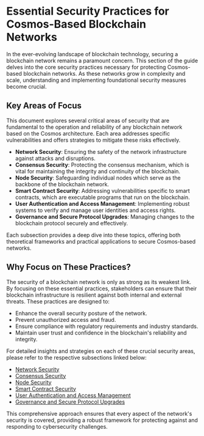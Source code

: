# Essential Security Practices for Cosmos-Based Blockchain Networks

In the ever-evolving landscape of blockchain technology, securing a blockchain network remains a paramount concern. This section of the guide delves into the core security practices necessary for protecting Cosmos-based blockchain networks. As these networks grow in complexity and scale, understanding and implementing foundational security measures become crucial.

## Key Areas of Focus

This document explores several critical areas of security that are fundamental to the operation and reliability of any blockchain network based on the Cosmos architecture. Each area addresses specific vulnerabilities and offers strategies to mitigate these risks effectively.

- **Network Security**: Ensuring the safety of the network infrastructure against attacks and disruptions.
- **Consensus Security**: Protecting the consensus mechanism, which is vital for maintaining the integrity and continuity of the blockchain.
- **Node Security**: Safeguarding individual nodes which serve as the backbone of the blockchain network.
- **Smart Contract Security**: Addressing vulnerabilities specific to smart contracts, which are executable programs that run on the blockchain.
- **User Authentication and Access Management**: Implementing robust systems to verify and manage user identities and access rights.
- **Governance and Secure Protocol Upgrades**: Managing changes to the blockchain protocol securely and effectively.

Each subsection provides a deep dive into these topics, offering both theoretical frameworks and practical applications to secure Cosmos-based networks.

## Why Focus on These Practices?

The security of a blockchain network is only as strong as its weakest link. By focusing on these essential practices, stakeholders can ensure that their blockchain infrastructure is resilient against both internal and external threats. These practices are designed to:
- Enhance the overall security posture of the network.
- Prevent unauthorized access and fraud.
- Ensure compliance with regulatory requirements and industry standards.
- Maintain user trust and confidence in the blockchain's reliability and integrity.

For detailed insights and strategies on each of these crucial security areas, please refer to the respective subsections linked below:

- [Network Security](/docs/general_security_practices/network_security.md)
- [Consensus Security](/docs/general_security_practices/consensus_security.md)
- [Node Security](/docs/general_security_practices/node_security.md)
- [Smart Contract Security](/docs/general_security_practices/smart_contract_security.md)
- [User Authentication and Access Management](/docs/general_security_practices/user_authentication.md)
- [Governance and Secure Protocol Upgrades](/docs/general_security_practices/governance_protocol_upgrades.md)

This comprehensive approach ensures that every aspect of the network's security is covered, providing a robust framework for protecting against and responding to cybersecurity challenges.

